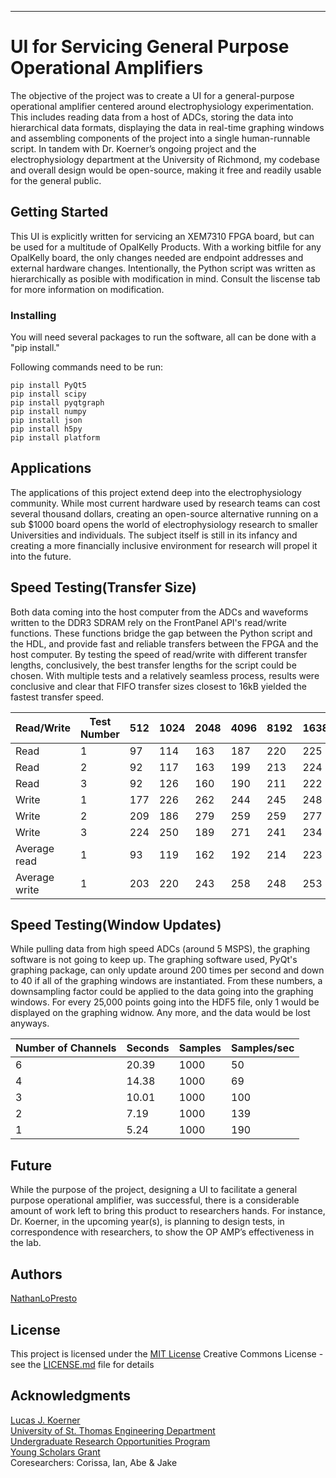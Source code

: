 
***
# UI for Servicing General Purpose Operational Amplifiers

The objective of the project was to create a UI for a general-purpose operational amplifier centered around electrophysiology experimentation. This includes reading data from a host of ADCs, storing the data into hierarchical data formats, displaying the data in real-time graphing windows and assembling components of the project into a single human-runnable script. In tandem with Dr. Koerner’s ongoing project and the electrophysiology department at the University of Richmond, my codebase and overall design would be open-source, making it free and readily usable for the general public.


## Getting Started

This UI is explicitly written for servicing an XEM7310 FPGA board, but can be used for a multitude of OpalKelly Products. With a working bitfile for any OpalKelly board, the only changes needed are endpoint addresses and external hardware changes. Intentionally, the Python script was written as hierarchically as posible with modification in mind. Consult the liscense tab for more information on modification.


### Installing

You will need several packages to run the software, all can be done with a "pip install."

Following commands need to be run:

    pip install PyQt5
    pip install scipy
    pip install pyqtgraph
    pip install numpy
    pip install json
    pip install h5py
    pip install platform


## Applications

The applications of this project extend deep into the electrophysiology community. While most current hardware used by research teams can cost several thousand dollars, creating an open-source alternative running on a sub $1000 board opens the world of electrophysiology research to smaller Universities and individuals. The subject itself is still in its infancy and creating a more financially inclusive environment for research will propel it into the future.


## Speed Testing(Transfer Size)

Both data coming into the host computer from the ADCs and waveforms written to the DDR3 SDRAM rely on the FrontPanel API's read/write functions. These functions bridge the gap between the Python script and the HDL, and provide fast and reliable transfers between the FPGA and the host computer. By testing the speed of read/write with different transfer lengths, conclusively, the best transfer lengths for the script could be chosen. With multiple tests and a relatively seamless process, results were conclusive and clear that FIFO transfer sizes closest to 16kB yielded the fastest transfer speed.

| Read/Write    | Test Number | 512 | 1024 | 2048 | 4096 | 8192 | 16384 |
|---------------|-------------|-----|------|------|------|------|-------|
| Read          | 1           | 97  | 114  | 163  | 187  | 220  | 225   |
| Read          | 2           | 92  | 117  | 163  | 199  | 213  | 224   |
| Read          | 3           | 92  | 126  | 160  | 190  | 211  | 222   |
| Write         | 1           | 177 | 226  | 262  | 244  | 245  | 248   |
| Write         | 2           | 209 | 186  | 279  | 259  | 259  | 277   |
| Write         | 3           | 224 | 250  | 189  | 271  | 241  | 234   |
| Average read  | 1           | 93  | 119  | 162  | 192  | 214  | 223   |
| Average write | 1           | 203 | 220  | 243  | 258  | 248  | 253   |

## Speed Testing(Window Updates)

While pulling data from high speed ADCs (around 5 MSPS), the graphing software is not going to keep up. The graphing software used, PyQt's graphing package, can only update around 200 times per second and down to 40 if all of the graphing windows are instantiated. From these numbers, a downsampling factor could be applied to the data going into the graphing windows. For every 25,000 points going into the HDF5 file, only 1 would be displayed on the graphing widnow. Any more, and the data would be lost anyways. 

| Number of Channels  | Seconds | Samples | Samples/sec | 
|---------------------|---------|---------|-------------|
| 6                   | 20.39   | 1000    | 50          | 
| 4                   | 14.38   | 1000    | 69          | 
| 3                   | 10.01   | 1000    | 100         | 
| 2                   | 7.19    | 1000    | 139         | 
| 1                   | 5.24    | 1000    | 190         |



## Future

While the purpose of the project, designing a UI to facilitate a general purpose operational amplifier, was successful, there is a considerable amount of work left to bring this product to researchers hands. For instance, Dr. Koerner, in the upcoming year(s), is planning to design tests, in correspondence with researchers, to show the OP AMP’s effectiveness in the lab.


## Authors

[NathanLoPresto](https://github.com/NathanLoPresto)


## License

This project is licensed under the [MIT License](LICENSE.md)
Creative Commons License - see the [LICENSE.md](LICENSE.md) file for
details


## Acknowledgments

[Lucas J. Koerner](https://lucask07.github.io/) </br>
[University of St. Thomas Engineering Department](https://www.stthomas.edu/engineering/)</br>
[Undergraduate Research Opportunities Program](https://www.stthomas.edu/urop/) </br>
[Young Scholars Grant](https://one.stthomas.edu/sites/undergraduate-research-opportunities-program-urop/SitePage/77799/young-scholars-grants)</br>
Coresearchers: Corissa, Ian, Abe & Jake